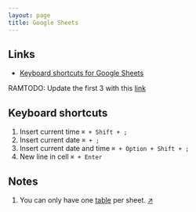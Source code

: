 ```yaml
---
layout: page
title: Google Sheets
---
```


## Links
- [Keyboard shortcuts for Google Sheets](https://support.google.com/docs/answer/181110#zippy=%2Cmac-shortcuts)

RAMTODO: Update the first 3 with this [link](https://webapps.stackexchange.com/questions/47071/how-to-insert-the-current-date-into-a-google-spreadsheet)

## Keyboard shortcuts
1. Insert current time `⌘ + Shift + ;`
2. Insert current date `⌘ + ;`
3. Insert current date and time `⌘ + Option + Shift + ;`
4. New line in cell `⌘ + Enter`

## Notes

1. You can only have one [table](https://support.google.com/docs/answer/14239833?hl=en) per sheet. [↗](https://www.reddit.com/r/googlesheets/comments/1dw868a/how_to_add_multiple_tables_in_one_sheet_prebuilt/)